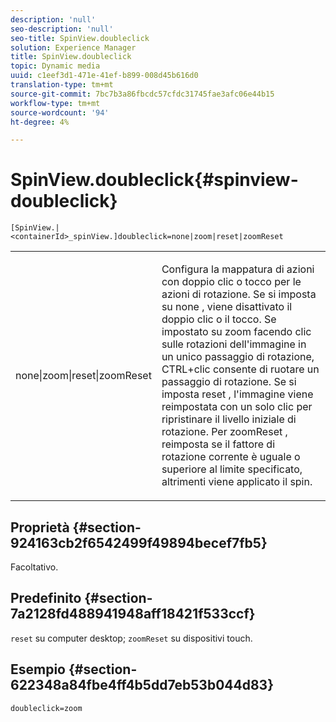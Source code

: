 ```yaml
---
description: 'null'
seo-description: 'null'
seo-title: SpinView.doubleclick
solution: Experience Manager
title: SpinView.doubleclick
topic: Dynamic media
uuid: c1eef3d1-471e-41ef-b899-008d45b616d0
translation-type: tm+mt
source-git-commit: 7bc7b3a86fbcdc57cfdc31745fae3afc06e44b15
workflow-type: tm+mt
source-wordcount: '94'
ht-degree: 4%

---
```



# SpinView.doubleclick{#spinview-doubleclick}

`[SpinView.|<containerId>_spinView.]doubleclick=none|zoom|reset|zoomReset`

<table id="table_E314540D347D47699C04EB80D20C0721"> 
 <tbody> 
  <tr> 
   <td colname="col1"> <p> <span class="codeph"> none|zoom|reset|zoomReset  </span> </p> </td> 
   <td colname="col2"> <p> Configura la mappatura di azioni con doppio clic o tocco per le azioni di rotazione. Se si imposta su <span class="codeph"> none </span>, viene disattivato il doppio clic o il tocco. Se impostato su <span class="codeph"> zoom </span> facendo clic sulle rotazioni dell'immagine in un unico passaggio di rotazione, CTRL+clic consente di ruotare un passaggio di rotazione. Se si imposta <span class="codeph"> reset </span>, l'immagine viene reimpostata con un solo clic per ripristinare il livello iniziale di rotazione. Per <span class="codeph"> zoomReset </span>, reimposta se il fattore di rotazione corrente è uguale o superiore al limite specificato, altrimenti viene applicato il spin. </p> </td> 
  </tr> 
 </tbody> 
</table>

## Proprietà {#section-924163cb2f6542499f49894becef7fb5}

Facoltativo.

## Predefinito {#section-7a2128fd488941948aff18421f533ccf}

`reset` su computer desktop;  `zoomReset` su dispositivi touch.

## Esempio {#section-622348a84fbe4ff4b5dd7eb53b044d83}

`doubleclick=zoom`
